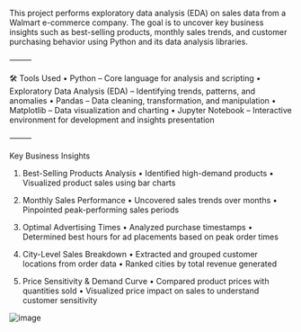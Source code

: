This project performs exploratory data analysis (EDA) on sales data from a Walmart e-commerce company. The goal is to uncover key business insights such as best-selling products, monthly sales trends, and customer purchasing behavior using Python and its data analysis libraries.

⸻

🛠️ Tools Used
	•	Python – Core language for analysis and scripting
	•	Exploratory Data Analysis (EDA) – Identifying trends, patterns, and anomalies
	•	Pandas – Data cleaning, transformation, and manipulation
	•	Matplotlib – Data visualization and charting
	•	Jupyter Notebook – Interactive environment for development and insights presentation

⸻

 Key Business Insights

1.  Best-Selling Products Analysis
	•	Identified high-demand products
	•	Visualized product sales using bar charts

2.  Monthly Sales Performance
	•	Uncovered sales trends over months
	•	Pinpointed peak-performing sales periods

3.  Optimal Advertising Times
	•	Analyzed purchase timestamps
	•	Determined best hours for ad placements based on peak order times

4.  City-Level Sales Breakdown
	•	Extracted and grouped customer locations from order data
	•	Ranked cities by total revenue generated

5.  Price Sensitivity & Demand Curve
	•	Compared product prices with quantities sold
	•	Visualized price impact on sales to understand customer sensitivity



![image](https://github.com/user-attachments/assets/122de278-39c8-4d18-aed4-1a7993dd266a)

